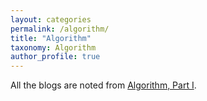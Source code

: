 ```yaml
---
layout: categories
permalink: /algorithm/
title: "Algorithm"
taxonomy: Algorithm
author_profile: true
---
```


All the blogs are noted from [Algorithm, Part I](https://www.coursera.org/learn/algorithms-part1/).
